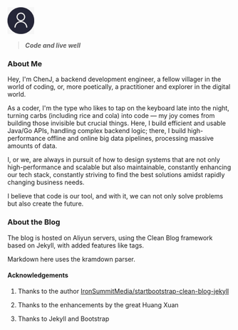 <img src="https://raw.githubusercontent.com/Chenjiff/Chenjiff.github.io/master/img/default.jpg" width = "60" height = "60" alt="person" />

> ***Code and live well***

### About Me
Hey, I'm ChenJ, a backend development engineer, a fellow villager in the world of coding, or, more poetically, a practitioner and explorer in the digital world.

As a coder, I'm the type who likes to tap on the keyboard late into the night, turning carbs (including rice and cola) into code — my joy comes from building those invisible but crucial things. Here, I build efficient and usable Java/Go APIs, handling complex backend logic; there, I build high-performance offline and online big data pipelines, processing massive amounts of data.

I, or we, are always in pursuit of how to design systems that are not only high-performance and scalable but also maintainable, constantly enhancing our tech stack, constantly striving to find the best solutions amidst rapidly changing business needs.

I believe that code is our tool, and with it, we can not only solve problems but also create the future.

### About the Blog

The blog is hosted on Aliyun servers, using the Clean Blog framework based on Jekyll, with added features like tags.

Markdown here uses the kramdown parser.

#### Acknowledgements
1. Thanks to the author [IronSummitMedia/startbootstrap-clean-blog-jekyll](https://github.com/IronSummitMedia/startbootstrap-clean-blog-jekyll)
2. Thanks to the enhancements by the great Huang Xuan

3. Thanks to Jekyll and Bootstrap
